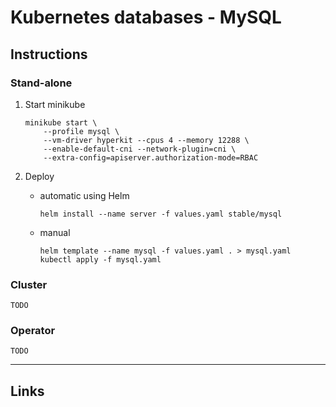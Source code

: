
# Kubernetes databases - MySQL

## Instructions

### Stand-alone

1. Start minikube
	```
	minikube start \
		--profile mysql \
		--vm-driver hyperkit --cpus 4 --memory 12288 \
		--enable-default-cni --network-plugin=cni \
		--extra-config=apiserver.authorization-mode=RBAC
	```

2. Deploy
	* automatic using Helm
		```
		helm install --name server -f values.yaml stable/mysql
		```
	* manual
		```
		helm template --name mysql -f values.yaml . > mysql.yaml
		kubectl apply -f mysql.yaml
		```

### Cluster

`TODO`

### Operator

`TODO`

---

## Links
